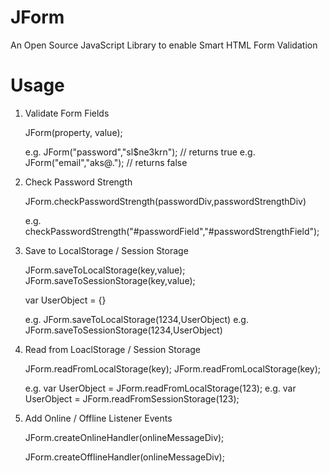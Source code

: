 JForm
=====

An Open Source JavaScript Library to enable Smart HTML Form Validation

Usage
=====

1. Validate Form Fields

	JForm(property, value);

	e.g. JForm("password","sl$ne3krn"); // returns true
	e.g. JForm("email","aks@."); // returns false

2. Check Password Strength

	JForm.checkPasswordStrength(passwordDiv,passwordStrengthDiv)

	e.g. checkPasswordStrength("#passwordField","#passwordStrengthField");

3. Save to LocalStorage / Session Storage

	JForm.saveToLocalStorage(key,value);
	JForm.saveToSessionStorage(key,value);

	var UserObject = {}

	e.g. JForm.saveToLocalStorage(1234,UserObject)
	e.g. JForm.saveToSessionStorage(1234,UserObject)

4. Read from LoaclStorage / Session Storage

	JForm.readFromLocalStorage(key);
	JForm.readFromLocalStorage(key);

	e.g. var UserObject = JForm.readFromLocalStorage(123);
	e.g. var UserObject = JForm.readFromSessionStorage(123);


5. Add Online / Offline Listener Events

	JForm.createOnlineHandler(onlineMessageDiv);

	JForm.createOfflineHandler(onlineMessageDiv);


